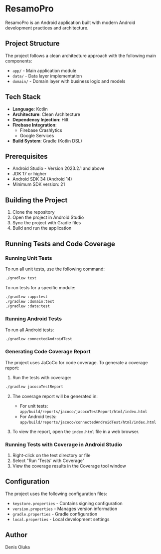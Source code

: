 # ResamoPro

ResamoPro is an Android application built with modern Android development practices and architecture.

## Project Structure

The project follows a clean architecture approach with the following main components:

- `app/` - Main application module
- `data/` - Data layer implementation
- `domain/` - Domain layer with business logic and models

## Tech Stack

- **Language**: Kotlin
- **Architecture**: Clean Architecture
- **Dependency Injection**: Hilt
- **Firebase Integration**: 
  - Firebase Crashlytics
  - Google Services
- **Build System**: Gradle (Kotlin DSL)

## Prerequisites

- Android Studio - Version 2023.2.1 and above
- JDK 17 or higher
- Android SDK 34 (Android 14)
- Minimum SDK version: 21

## Building the Project

1. Clone the repository
2. Open the project in Android Studio
3. Sync the project with Gradle files
4. Build and run the application

## Running Tests and Code Coverage

### Running Unit Tests
To run all unit tests, use the following command:
```bash
./gradlew test
```

To run tests for a specific module:
```bash
./gradlew :app:test
./gradlew :domain:test
./gradlew :data:test
```

### Running Android Tests
To run all Android tests:
```bash
./gradlew connectedAndroidTest
```

### Generating Code Coverage Report
The project uses JaCoCo for code coverage. To generate a coverage report:

1. Run the tests with coverage:
```bash
./gradlew jacocoTestReport
```

2. The coverage report will be generated in:
   - For unit tests: `app/build/reports/jacoco/jacocoTestReport/html/index.html`
   - For Android tests: `app/build/reports/jacoco/connectedAndroidTest/html/index.html`

3. To view the report, open the `index.html` file in a web browser.

### Running Tests with Coverage in Android Studio
1. Right-click on the test directory or file
2. Select "Run 'Tests' with Coverage"
3. View the coverage results in the Coverage tool window

## Configuration

The project uses the following configuration files:

- `keystore.properties` - Contains signing configuration
- `version.properties` - Manages version information
- `gradle.properties` - Gradle configuration
- `local.properties` - Local development settings

## Author

Denis Oluka